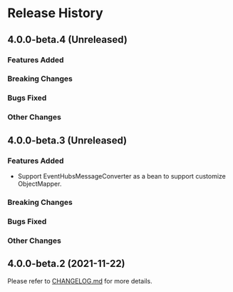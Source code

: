 # Release History

## 4.0.0-beta.4 (Unreleased)

### Features Added

### Breaking Changes

### Bugs Fixed

### Other Changes

## 4.0.0-beta.3 (Unreleased)

### Features Added
- Support EventHubsMessageConverter as a bean to support customize ObjectMapper.
### Breaking Changes

### Bugs Fixed

### Other Changes

## 4.0.0-beta.2 (2021-11-22)

Please refer to [CHANGELOG.md](https://github.com/Azure/azure-sdk-for-java/blob/430fdbfae956667b1576a8e6b609810b9441442c/sdk/spring/CHANGELOG.md) for more details.

